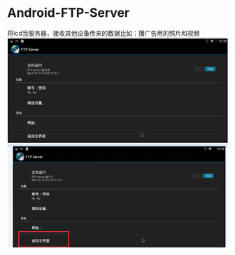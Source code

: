 # Android-FTP-Server

将lcd当服务器，接收其他设备传来的数据比如：播广告用的照片和视频
![程序的演示图片](https://github.com/ChampionDragon/Android-FTP-Server/blob/master/UI/%E5%9B%BE%E7%89%871.png)
![程序的演示图片](https://github.com/ChampionDragon/Android-FTP-Server/blob/master/UI/%E5%9B%BE%E7%89%872.png)
